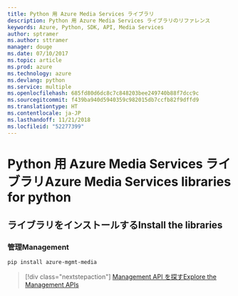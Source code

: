 ```yaml
---
title: Python 用 Azure Media Services ライブラリ
description: Python 用 Azure Media Services ライブラリのリファレンス
keywords: Azure, Python, SDK, API, Media Services
author: sptramer
ms.author: sttramer
manager: douge
ms.date: 07/10/2017
ms.topic: article
ms.prod: azure
ms.technology: azure
ms.devlang: python
ms.service: multiple
ms.openlocfilehash: 685fd80d6dc8c7c848203bee249740b88f7dcc9c
ms.sourcegitcommit: f439ba940d5940359c982015db7ccfb82f9dffd9
ms.translationtype: HT
ms.contentlocale: ja-JP
ms.lasthandoff: 11/21/2018
ms.locfileid: "52277399"
---
```

# <a name="azure-media-services-libraries-for-python"></a><span data-ttu-id="05a99-104">Python 用 Azure Media Services ライブラリ</span><span class="sxs-lookup"><span data-stu-id="05a99-104">Azure Media Services libraries for python</span></span>

## <a name="install-the-libraries"></a><span data-ttu-id="05a99-105">ライブラリをインストールする</span><span class="sxs-lookup"><span data-stu-id="05a99-105">Install the libraries</span></span>


### <a name="management"></a><span data-ttu-id="05a99-106">管理</span><span class="sxs-lookup"><span data-stu-id="05a99-106">Management</span></span>

```bash
pip install azure-mgmt-media
```
> [!div class="nextstepaction"]
> [<span data-ttu-id="05a99-107">Management API を探す</span><span class="sxs-lookup"><span data-stu-id="05a99-107">Explore the Management APIs</span></span>](/python/api/overview/azure/mediaservices/management)